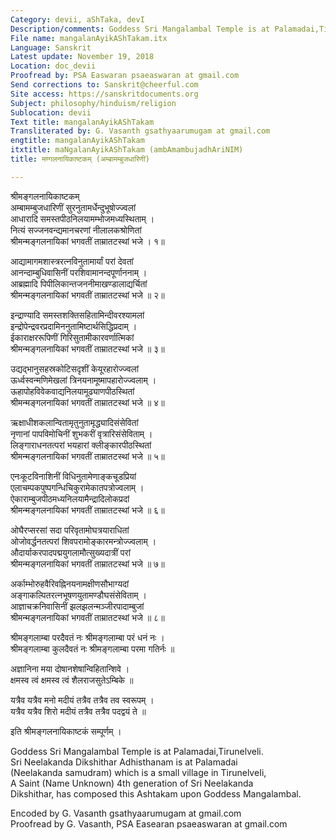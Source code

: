 ```yaml
---
Category: devii, aShTaka, devI
Description/comments: Goddess Sri Mangalambal Temple is at Palamadai,Tirunelveli
File name: mangalanAyikAShTakam.itx
Language: Sanskrit
Latest update: November 19, 2018
Location: doc_devii
Proofread by: PSA Easwaran psaeaswaran at gmail.com
Send corrections to: Sanskrit@cheerful.com
Site access: https://sanskritdocuments.org
Subject: philosophy/hinduism/religion
Sublocation: devii
Text title: mangalanAyikAShTakam
Transliterated by: G. Vasanth gsathyaarumugam at gmail.com
engtitle: mangalanAyikAShTakam
itxtitle: maNgalanAyikAShTakam (ambAmambujadhAriNIM)
title: मण्गलनायिकाष्टकम् (अम्बामम्बुजधारिणीं)

---
```

  
 श्रीमङ्गलनायिकाष्टकम्   
अम्बामम्बुजधारिणीं सुरनुतामर्धेन्दुभूषोज्ज्वलां  
आधारादि समस्तपीठनिलयामम्भोजमध्यस्थिताम् ।  
नित्यं सज्जनवन्द्यमानचरणां नीलालकश्रोणितां  
श्रीमन्मङ्गलनायिकां भगवतीं ताम्रातटस्थां भजे । १॥  
  
आद्यामागमशास्त्ररत्नविनुतामार्यां परां देवतां  
आनन्दाम्बुधिवासिनीं परशिवामानन्दपूर्णाननाम् ।  
आब्रह्मादि पिपीलिकान्तजननीमाखण्डालाद्यर्चितां  
श्रीमन्मङ्गलनायिकां भगवतीं ताम्रातटस्थां भजे ॥ २॥  
  
इन्द्राण्यादि समस्तशक्तिसहितामिन्दीवरश्यामलां  
इन्द्रोपेन्द्रवरप्रदामिननुतामिष्टार्थसिद्धिप्रदाम् ।  
ईकाराक्षररूपिणीं गिरिसुतामीकारवर्णात्मिकां  
श्रीमन्मङ्गलनायिकां भगवतीं ताम्रातटस्थां भजे ॥ ३॥  
  
उद्यद्भानुसहस्रकोटिसदृशीं केयूरहारोज्ज्वलां  
ऊर्ध्वस्वन्मणिमेखलां त्रिनयनामूष्मापहारोज्ज्वलाम् ।  
ऊहापोहविवेकवाद्यनिलयामूढ्याणपीठस्थितां  
श्रीमन्मङ्गलनायिकां भगवतीं ताम्रातटस्थां भजे ॥ ४॥  
  
ऋक्षाधीशकलान्वितामृतुनुतामृद्ध्यादिसंसेवितां  
नृणानां पापविमोचिनीं शुभकरीं वृत्रारिसंसेविताम् ।  
लिङ्गाराधनतत्परां भयहारां क्लीङ्कारपीठस्थितां  
श्रीमन्मङ्गलनायिकां भगवतीं ताम्रातटस्थां भजे ॥ ५॥  
  
एनःकूटविनाशिनीं विधिनुतामेणाङ्कचूडप्रियां  
एलाचम्पकपुष्पगन्धिचिकुरामेकातपत्रोज्वलाम् ।  
ऐकाराम्बुजपीठमध्यनिलयामैन्द्रादिलोकप्रदां  
श्रीमन्मङ्गलनायिकां भगवतीं ताम्रातटस्थां भजे ॥ ६॥  
  
ओघैरप्सरसां सदा परिवृतामोघत्रयाराधितां  
ओजोवर्द्धनतत्परां शिवपरामोङ्कारमन्त्रोज्ज्वलाम् ।  
औदार्याकरपादपद्मयुगलामौत्सुख्यदात्रीं परां  
श्रीमन्मङ्गलनायिकां भगवतीं ताम्रातटस्थां भजे ॥ ७॥  
  
अर्काम्भोरुहवैरिवह्निनयनामक्षीणसौभाग्यदां  
अङ्गाकल्पितरत्नभूषणयुतामण्डौघसंसेविताम् ।  
आज्ञाचक्रनिवासिनीं झलझलन्मञ्जीरपादाम्बुजां  
श्रीमन्मङ्गलनायिकां भगवतीं ताम्रातटस्थां भजे ॥ ८॥  
  
श्रीमङ्गलाम्बा परदैवतं नः श्रीमङ्गलाम्बा परं धनं नः ।  
श्रीमङ्गलाम्बा कुलदैवतं नः श्रीमङ्गलाम्बा परमा गतिर्नः ॥  
  
अज्ञानिना मया दोषानशेषान्विहितान्शिवे ।  
क्षमस्व त्वं क्षमस्व त्वं शैलराजसुतेऽम्बिके ॥  
  
यत्रैव यत्रैव मनो मदीयं तत्रैव तत्रैव तव स्वरूपम् ।  
यत्रैव यत्रैव शिरो मदीयं तत्रैव तत्रैव पदद्वयं ते ॥  
  
इति श्रीमङ्गलनायिकाष्टकं सम्पूर्णम् ।  
  
  
Goddess Sri Mangalambal Temple is at Palamadai,Tirunelveli.  
Sri Neelakanda Dikshithar Adhisthanam is at Palamadai  
(Neelakanda samudram) which is a small village in TirunelveIi,  
A Saint (Name Unknown) 4th generation of Sri Neelakanda  
Dikshithar, has composed this Ashtakam upon Goddess Mangalambal.  
  
Encoded by G. Vasanth gsathyaarumugam at gmail.com  
Proofread by G. Vasanth, PSA Easearan psaeaswaran at gmail.com  
  
